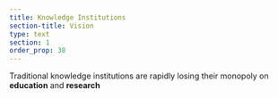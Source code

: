 ```yaml
---
title: Knowledge Institutions
section-title: Vision
type: text 
section: 1
order_prop: 38
---
```


Traditional knowledge institutions are rapidly losing their monopoly on **education** and **research**
